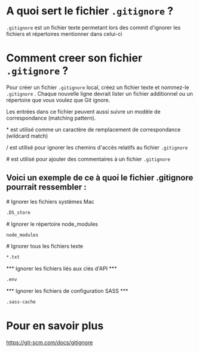 # A quoi sert le fichier `.gitignore` ?
`.gitignore` est un fichier texte permetant lors des commit d'ignorer les fichiers et répertoires mentionner dans celui-ci

# Comment creer son fichier `.gitignore` ?
Pour créer un fichier `.gitignore` local, créez un fichier texte et nommez-le `.gitignore` . Chaque nouvelle ligne devrait lister un fichier additionnel ou un répertoire que vous voulez que Git ignore.

Les entrées dans ce fichier peuvent aussi suivre un modèle de correspondance (matching pattern).

\* est utilisé comme un caractère de remplacement de correspondance (wildcard match)

/ est utilisé pour ignorer les chemins d'accès relatifs au fichier `.gitignore`

\# est utilisé pour ajouter des commentaires à un fichier `.gitignore`

## Voici un exemple de ce à quoi le fichier .gitignore pourrait ressembler :

\# Ignorer les fichiers systèmes Mac

```txt
.DS_store
```

\# Ignorer le répertoire node_modules

```txt
node_modules
```

\# Ignorer tous les fichiers texte

```txt
*.txt
```

*** Ignorer les fichiers liés aux clés d'API ***

```txt
.env
```

*** Ignorer les fichiers de configuration SASS ***

```txt
.sass-cache
```

# Pour en savoir plus 
https://git-scm.com/docs/gitignore